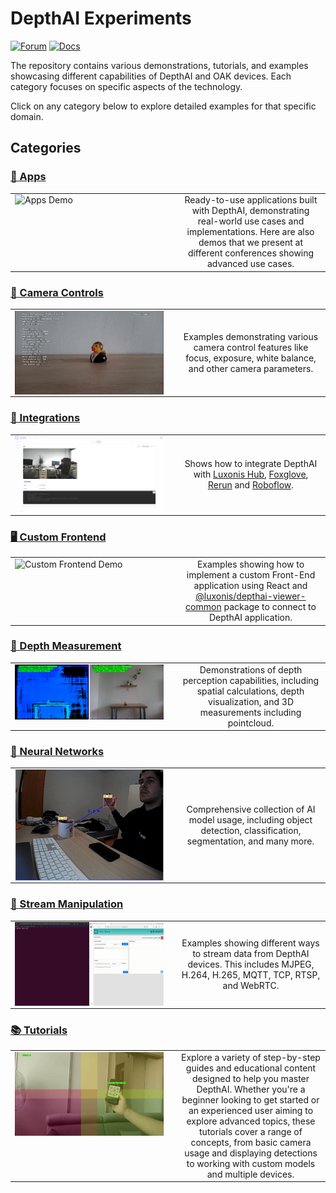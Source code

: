 # DepthAI Experiments

[![Forum](https://img.shields.io/badge/Forum-discuss-orange)](https://discuss.luxonis.com/)
[![Docs](https://img.shields.io/badge/Docs-DepthAI-yellow)](https://docs.luxonis.com)

The repository contains various demonstrations, tutorials, and examples showcasing different capabilities of DepthAI and OAK devices. Each category focuses on specific aspects of the technology.

Click on any category below to explore detailed examples for that specific domain.

## Categories

### [📱 Apps](apps/)

<table style="width: 100%; table-layout: fixed;">
  <tr>
    <td style="width: 50%;" valign="top">
      <img src="apps/default-app/media/demo.gif" alt="Apps Demo" style="width: 100%; height: auto; display: block;">
    </td>
    <td style="width: 50%; padding-left: 20px;" valign="middle" align="center">
      Ready-to-use applications built with DepthAI, demonstrating real-world use cases and implementations. Here are also demos that we present at different conferences showing advanced use cases.
    </td>
  </tr>
</table>

### [🎥 Camera Controls](camera-controls/)

<table style="width: 100%; table-layout: fixed;">
  <tr>
    <td style="width: 50%;" valign="top">
      <img src="camera-controls/manual-camera-control/media/example.gif" alt="Camera Controls Demo" style="width: 100%; height: auto; display: block;">
    </td>
    <td style="width: 50%; padding-left: 20px;" valign="middle" align="center">
      Examples demonstrating various camera control features like focus, exposure, white balance, and other camera parameters.
    </td>
  </tr>
</table>

### [🔌 Integrations](integrations/)

<table style="width: 100%; table-layout: fixed;">
  <tr>
    <td style="width: 50%;" valign="top">
      <img src="integrations/hub-snaps-events/media/snap.png" alt="Integrations Demo" style="width: 100%; height: auto; display: block;">
    </td>
    <td style="width: 50%; padding-left: 20px;" valign="middle" align="center">
      Shows how to integrate DepthAI with <a href="https://hub.luxonis.com/">Luxonis Hub</a>, <a href="https://docs.foxglove.dev/docs/introduction/">Foxglove</a>, <a href="https://rerun.io/docs/getting-started/what-is-rerun">Rerun</a> and <a href="https://roboflow.com">Roboflow</a>.
    </td>
  </tr>
</table>

### [🖥️ Custom Frontend](custom-frontend/)

<table style="width: 100%; table-layout: fixed;">
  <tr>
    <td style="width: 50%;" valign="top">
      <img src="custom-frontend/raw-stream/media/message_sending.gif" alt="Custom Frontend Demo" style="width: 100%; height: auto; display: block;">
    </td>
    <td style="width: 50%; padding-left: 20px;" valign="middle" align="center">
      Examples showing how to implement a custom Front-End application using React and <a href="https://www.npmjs.com/package/@luxonis/depthai-viewer-common?activeTab=readme">@luxonis/depthai-viewer-common</a> package to connect to DepthAI application.
    </td>
  </tr>
</table>

### [📏 Depth Measurement](depth-measurement/)

<table style="width: 100%; table-layout: fixed;">
  <tr>
    <td style="width: 50%;" valign="top">
      <img src="depth-measurement/stereo-runtime-configuration/media/example.png" alt="Depth Measurement Demo" style="width: 100%; height: auto; display: block;">
    </td>
    <td style="width: 50%; padding-left: 20px;" valign="middle" align="center">
      Demonstrations of depth perception capabilities, including spatial calculations, depth visualization, and 3D measurements including pointcloud.
    </td>
  </tr>
</table>

### [🧠 Neural Networks](neural-networks/)

<table style="width: 100%; table-layout: fixed;">
  <tr>
    <td style="width: 50%;" valign="top">
      <img src="neural-networks/object-detection/human-machine-safety/media/hms.gif" alt="Neural Networks Demo" style="width: 100%; height: auto; display: block;">
    </td>
    <td style="width: 50%; padding-left: 20px;" valign="middle" align="center">
      Comprehensive collection of AI model usage, including object detection, classification, segmentation, and many more.
    </td>
  </tr>
</table>

### [🔄 Stream Manipulation](streaming/)

<table style="width: 100%; table-layout: fixed;">
  <tr>
    <td style="width: 50%;" valign="top">
      <img src="streaming/poe-mqtt/media/mqtt_client.gif" alt="Stream Manipulation Demo" style="width: 100%; height: auto; display: block;">
    </td>
    <td style="width: 50%; padding-left: 20px;" valign="middle" align="center">
      Examples showing different ways to stream data from DepthAI devices. This includes MJPEG, H.264, H.265, MQTT, TCP, RTSP, and WebRTC.
    </td>
  </tr>
</table>

### [📚 Tutorials](tutorials/)

<table style="width: 100%; table-layout: fixed;">
  <tr>
    <td style="width: 50%;" valign="top">
      <img src="tutorials/qr-with-tiling/media/example.gif" alt="Tutorials Demo" style="width: 100%; height: auto; display: block;">
    </td>
    <td style="width: 50%; padding-left: 20px;" valign="middle" align="center">
      Explore a variety of step-by-step guides and educational content designed to help you master DepthAI. Whether you're a beginner looking to get started or an experienced user aiming to explore advanced topics, these tutorials cover a range of concepts, from basic camera usage and displaying detections to working with custom models and multiple devices.
    </td>
  </tr>
</table>

